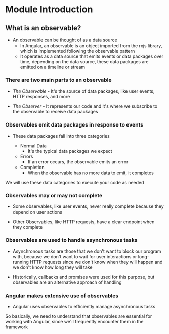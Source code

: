 # Module Introduction

## What is an observable?

- An observable can be thought of as a data source
  - In Angular, an observable is an object imported from the rxjs library, which is implemented following the observable pattern
  - It operates as a data source that emits events or data packages over time, depending on the data source, these data packages are emitted on a timeline or stream

### There are two main parts to an observable

- _The Observable_ - It's the source of data packages, like user events, HTTP responses, and more

- _The Observer_ - It represents our code and it's where we subscribe to the observable to receive data packages

### Observables emit data packages in response to events

- These data packages fall into three categories

  - Normal Data
    - It's the typical data packages we expect
  - Errors
    - If an error occurs, the observable emits an error
  - Completion
    - When the observable has no more data to emit, it completes

We will use these data categories to execute your code as needed

### Observables may or may not complete

- Some observables, like user events, never really complete because they depend on user actions

- Other Observables, like HTTP requests, have a clear endpoint when they complete

### Observables are used to handle asynchronous tasks

- Asynchronous tasks are those that we don't want to block our program with, because we don't want to wait for user interactions or long-running HTTP requests since we don't know when they will happen and we don't know how long they will take

- Historically, callbacks and promises were used for this purpose, but observables are an alternative approach of handling

### Angular makes extensive use of observables

- Angular uses observables to efficiently manage asynchronous tasks

So basically, we need to understand that observables are essential for working with Angular, since we'll frequently encounter them in the framework
